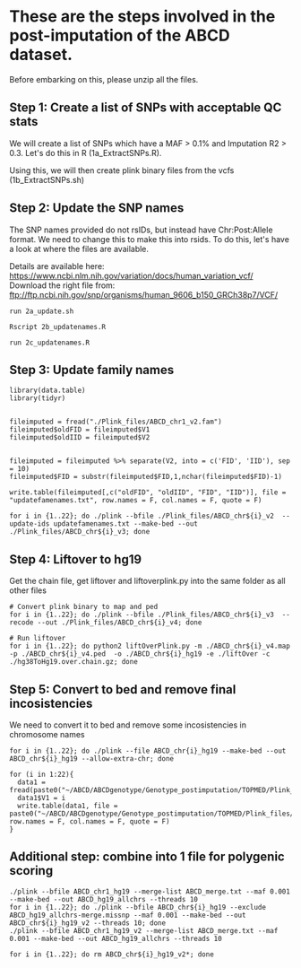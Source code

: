 # These are the steps involved in the post-imputation of the ABCD dataset.

Before embarking on this, please unzip all the files. 

## Step 1: Create a list of SNPs with acceptable QC stats
We will create a list of SNPs which have a MAF > 0.1% and Imputation R2 > 0.3. Let's do this in R (1a_ExtractSNPs.R).

Using this, we will then create plink binary files from the vcfs (1b_ExtractSNPs.sh)

## Step 2: Update the SNP names
The SNP names provided do not rsIDs, but instead have Chr:Post:Allele format. We need to change this to make this into rsids.
To do this, let's have a look at where the files are available. 

Details are available here: https://www.ncbi.nlm.nih.gov/variation/docs/human_variation_vcf/
Download the right file from: ftp://ftp.ncbi.nih.gov/snp/organisms/human_9606_b150_GRCh38p7/VCF/

```{bash}
run 2a_update.sh
```
```{bash}
Rscript 2b_updatenames.R
```

```{bash}
run 2c_updatenames.R
```
## Step 3: Update family names
```{R}
library(data.table)
library(tidyr)


fileimputed = fread("./Plink_files/ABCD_chr1_v2.fam")
fileimputed$oldFID = fileimputed$V1
fileimputed$oldIID = fileimputed$V2


fileimputed = fileimputed %>% separate(V2, into = c('FID', 'IID'), sep = 10)
fileimputed$FID = substr(fileimputed$FID,1,nchar(fileimputed$FID)-1)

write.table(fileimputed[,c("oldFID", "oldIID", "FID", "IID")], file = "updatefamenames.txt", row.names = F, col.names = F, quote = F)
```
```{bash}
for i in {1..22}; do ./plink --bfile ./Plink_files/ABCD_chr${i}_v2  --update-ids updatefamenames.txt --make-bed --out ./Plink_files/ABCD_chr${i}_v3; done
```
## Step 4: Liftover to hg19
Get the chain file, get liftover and liftoverplink.py into the same folder as all other files

```{bash}
# Convert plink binary to map and ped
for i in {1..22}; do ./plink --bfile ./Plink_files/ABCD_chr${i}_v3  --recode --out ./Plink_files/ABCD_chr${i}_v4; done

# Run liftover
for i in {1..22}; do python2 liftOverPlink.py -m ./ABCD_chr${i}_v4.map -p ./ABCD_chr${i}_v4.ped  -o ./ABCD_chr${i}_hg19 -e ./liftOver -c ./hg38ToHg19.over.chain.gz; done
```


## Step 5: Convert to bed and remove final incosistencies
We need to convert it to bed and remove some incosistencies in chromosome names

```{bash}
for i in {1..22}; do ./plink --file ABCD_chr{i}_hg19 --make-bed --out ABCD_chr${i}_hg19 --allow-extra-chr; done
```

```{R}
for (i in 1:22){
  data1 = fread(paste0("~/ABCD/ABCDgenotype/Genotype_postimputation/TOPMED/Plink_files/ABCD_chr",i,"_hg19.bim"))
  data1$V1 = i
  write.table(data1, file = paste0("~/ABCD/ABCDgenotype/Genotype_postimputation/TOPMED/Plink_files/ABCD_chr",i,"_hg19.bim"), row.names = F, col.names = F, quote = F)
}
```

## Additional step: combine into 1 file for polygenic scoring
```{bash}
./plink --bfile ABCD_chr1_hg19 --merge-list ABCD_merge.txt --maf 0.001 --make-bed --out ABCD_hg19_allchrs --threads 10
for i in {1..22}; do ./plink --bfile ABCD_chr${i}_hg19 --exclude ABCD_hg19_allchrs-merge.missnp --maf 0.001 --make-bed --out ABCD_chr${i}_hg19_v2 --threads 10; done
./plink --bfile ABCD_chr1_hg19_v2 --merge-list ABCD_merge.txt --maf 0.001 --make-bed --out ABCD_hg19_allchrs --threads 10

for i in {1..22}; do rm ABCD_chr${i}_hg19_v2*; done

```

